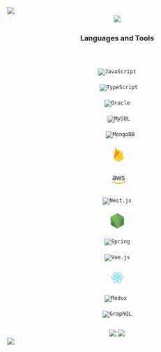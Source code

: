 

<img src="https://capsule-render.vercel.app/api?type=slice&color=66c397&height=200&section=header&text=Thanks%20for%20coming!&fontSize=50&animation=twinkling&fontColor=ffffff" />
<div align="center">
  <a href="https://hits.seeyoufarm.com">
    <img src="https://hits.seeyoufarm.com/api/count/incr/badge.svg?url=https%3A%2F%2Fgithub.com%2Fragnarok-forU&count_bg=%2387CCE7&title_bg=%233BA826&icon=node-dot-js.svg&icon_color=%23E7E7E7&title=hits&edge_flat=false"/>
  </a>
</div>


  
<h3 align="center"><b>Languages and Tools</b></h3>
</br>

<div align="center">  
  <code>
  <img style="margin: 10px" src="https://profilinator.rishav.dev/skills-assets/javascript-original.svg" alt="JavaScript" height="40" />  
  <img style="margin: 10px" src="https://profilinator.rishav.dev/skills-assets/typescript-original.svg" alt="TypeScript" height="35" /> 
  <img style="margin: 10px" src="https://profilinator.rishav.dev/skills-assets/oracle-original.svg" alt="Oracle" height="35" />  
  <img style="margin: 10px" src="https://profilinator.rishav.dev/skills-assets/mysql-original-wordmark.svg" alt="MySQL" height="35" /> 
  <img style="margin: 10px" src="https://profilinator.rishav.dev/skills-assets/mongodb-original-wordmark.svg" alt="MongoDB" height="35" />
  <img style="margin: 10px" src="https://raw.githubusercontent.com/github/explore/80688e429a7d4ef2fca1e82350fe8e3517d3494d/topics/firebase/firebase.png" alt="Firebase" height="35" /> 
  <img style="margin: 10px" src="https://raw.githubusercontent.com/github/explore/80688e429a7d4ef2fca1e82350fe8e3517d3494d/topics/aws/aws.png" alt="AWS" height="35" /> 
  <img style="margin: 10px" src="https://camo.githubusercontent.com/5f54c0817521724a2deae8dedf0c280a589fd0aa9bffd7f19fa6254bb52e996a/68747470733a2f2f6e6573746a732e636f6d2f696d672f6c6f676f2d736d616c6c2e737667" alt="Nest.js" height="35" />  
  <img style="margin: 10px" src="https://raw.githubusercontent.com/github/explore/80688e429a7d4ef2fca1e82350fe8e3517d3494d/topics/nodejs/nodejs.png" alt="Node.js" height="35" />  
  <img style="margin: 10px" src="https://profilinator.rishav.dev/skills-assets/springio-icon.svg" alt="Spring" height="35" />  
  <img style="margin: 10px" src="https://profilinator.rishav.dev/skills-assets/vuejs-original-wordmark.svg" alt="Vue.js" height="35" />  
  <img style="margin: 10px" src="https://raw.githubusercontent.com/github/explore/80688e429a7d4ef2fca1e82350fe8e3517d3494d/topics/react/react.png" alt="React" height="35" />  
  <img style="margin: 10px" src="https://profilinator.rishav.dev/skills-assets/redux-original.svg" alt="Redux" height="35" />   
  <img style="margin: 10px" src="https://profilinator.rishav.dev/skills-assets/graphql.png" alt="GraphQL" height="35" />  
  </code>
</div>

<div align="center">    
  <img src="https://github-readme-stats.vercel.app/api?username=ragnarok-forU&show_icons=true&theme=vue" height="170"/> 
  <img src="https://github-readme-stats.vercel.app/api/top-langs/?username=ragnarok-foru&layout=compact" height="170"/>
</div>

<img src="https://capsule-render.vercel.app/api?type=slice&color=66c397&height=200&section=footer&&" />


